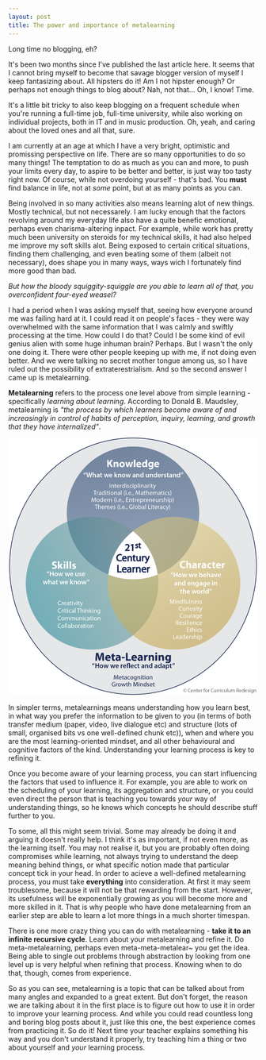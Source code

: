 ```yaml
---
layout: post
title: The power and importance of metalearning
---
```


Long time no blogging, eh?

It's been two months since I've published the last article here. It seems that I cannot bring myself to become that savage blogger version of myself I keep fantasizing about. All hipsters do it! Am I not hipster enough? Or perhaps not enough things to blog about? Nah, not that... Oh, I know! Time.

It's a little bit tricky to also keep blogging on a frequent schedule when you're running a full-time job, full-time university, while also working on individual projects, both in IT and in music production. Oh, yeah, and caring about the loved ones and all that, sure.

I am currently at an age at which I have a very bright, optimistic and promissing perspective on life. There are so many opportunities to do so many things! The temptation to do as much as you can and more, to push your limits every day, to aspire to be better and better, is just way too tasty right now. Of course, while not overdoing yourself - that's bad. You **must** find balance in life, not at *some* point, but at as many points as you can.

Being involved in so many activities also means learning alot of new things. Mostly technical, but not necessarely. I am lucky enough that the factors revolving around my everyday life also have a quite benefic emotional, perhaps even charisma-altering inpact. For example, while work has pretty much been university on steroids for my technical skills, it had also helped me improve my soft skills alot. Being exposed to certain critical situations, finding them challenging, and even beating some of them (albeit not necessary), does shape you in many ways, ways wich I fortunately find more good than bad.

*But how the bloody squiggity-squiggle are you able to learn all of that, you overconfident four-eyed weasel?*

I had a period when I was asking myself that, seeing how everyone around me was failing hard at it. I could read it on people's faces - they were way overwhelmed with the same information that I was calmly and swiftly processing at the time. How could I do that? Could I be some kind of evil genius alien with some huge inhuman brain? Perhaps. But I wasn't the only one doing it. There were other people keeping up with me, if not doing even better. And we were talking no secret mother tongue among us, so I have ruled out the possibility of extraterestrialism. And so the second answer I came up is metalearning.

**Metalearning** refers to the process one level above from simple learning - specifically *learning about learning*. According to Donald B. Maudsley, metalearning is *"the process by which learners become aware of and increasingly in control of habits of perception, inquiry, learning, and growth that they have internalized"*.

<div align="center">
	<img src="/images/metalearning.png" width="500">
</div>

In simpler terms, metalearnings means understanding how you learn best, in what way you prefer the information to be given to you (in terms of both transfer medium (paper, video, live dialogue etc) and structure (lots of small, organised bits vs one well-defined chunk etc)), when and where you are the most learning-oriented mindset, and all other behavioural and cognitive factors of the kind. Understanding your learning process is key to refining it.

Once you become aware of your learning process, you can start influencing the factors that used to influence it. For example, you are able to work on the scheduling of your learning, its aggregation and structure, or you could even direct the person that is teaching you towards *your* way of understanding things, so he knows which concepts he should describe stuff further to you.

To some, all this might seem trivial. Some may already be doing it and arguing it doesn't really help. I think it's as important, if not even more, as the learning itself. You may not realise it, but you are probably often doing compromises while learning, not always trying to understand the deep meaning behind things, or what specific notion made that particular concept tick in your head. In order to acieve a well-defined metalearning process, you must take **everything** into consideration. At first it may seem troublesome, because it will not be that rewarding from the start. However, its usefulness will be exponentially growing as you will become more and more skilled in it. That is why people who have done metalearning from an earlier step are able to learn a lot more things in a much shorter timespan.

There is one more crazy thing you can do with metalearning - **take it to an infinite recursive cycle**. Learn about your metalearning and refine it. Do meta-metalearning, perhaps even meta-meta-metalear~ you get the idea. Being able to single out problems through abstraction by looking from one level up is very helpful when refining that process. Knowing when to do that, though, comes from experience.

So as you can see, metalearning is a topic that can be talked about from many angles and expanded to a great extent. But don't forget, the reason we are talking about it in the first place is to figure out how to use it in order to improve your learning process. And while you could read countless long and boring blog posts about it, just like this one, the best experience comes from practicing it. So do it! Next time your teacher explains something his way and you don't understand it properly, try teaching him a thing or two about yourself and *your* learning process.